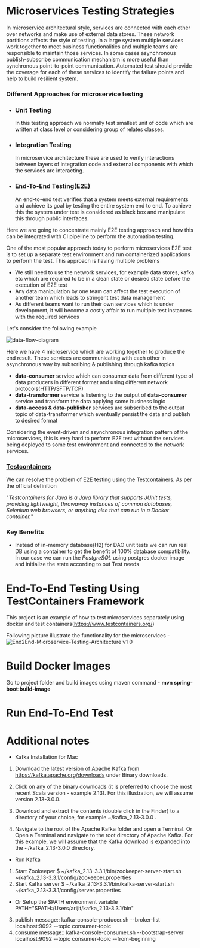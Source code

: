 # Microservices Testing Strategies
In microservice architectural style, services are connected with each other over networks and make use of external data stores. These network
partitions affects the style of testing. In a large system multiple services work together to meet business functionalities and multiple teams are
responsible to maintain those services. In some cases asynchronous publish-subscribe communication mechanism is more useful
than synchronous point-to-point communication. Automated test should provide the coverage for each of these services to identify the failure points and help to 
build resilient system. 

### Different Approaches for microservice testing 
* ### **Unit Testing**  
    In this testing approach we normally test smallest unit of code which are written at class level or considering group of relates classes. 
* ### **Integration Testing**
  In microservice architecture these are used to verify interactions between layers of integration code and external components with which the services are interacting. 
* ### **End-To-End Testing(E2E)**
  An end-to-end test verifies that a system meets external requirements and achieve its goal by testing the entire system end to end. To achieve this the system under test is considered as black box and manipulate this through public interfaces. 

Here we are going to concentrate mainly E2E testing approach and how this can be integrated with CI pipeline to perform the automation testing. 

One of the most popular approach today to perform microservices E2E test is to set up a separate test environment and run containerized applications to perform the test. This approach is having multiple problems 

- We still need to use the network services, for example data stores, kafka etc which are required to be in a clean state or desired state before the execution of E2E test
- Any data manipulation by one team can affect the test execution of another team which leads to stringent test data management
- As different teams want to run their own services which is under development, it will become a costly affair to run multiple test instances with the required services

Let's consider the following example


![data-flow-diagram](https://user-images.githubusercontent.com/17141306/218394885-84cb8e5a-eacc-4ad3-a638-de99040f5607.jpg)

Here we have 4 microservice which are working together to produce the end result. These services are communicating with each other in asynchronous way by subscribing & publishing through kafka topics

- **data-consumer** service which can consumer data from different type of data producers in different format and using different network protocols(HTTP/SFTP/TCP)
- **data-transformer** service is listening to the output of **data-consumer** service and transform the data applying some business logic
- **data-access & data-publisher** services are subscribed to the output topic of data-transformer which eventually persist the data and publish to desired format

Considering the event-driven and asynchronous integration pattern of the microservices, this is very hard to perform E2E test without the services being deployed to some test environment and connected to the network services.

### [Testcontainers](https://www.testcontainers.org/)

We can resolve the problem of E2E testing using the Testcontainers. As per the official definition 

"_Testcontainers for Java is a Java library that supports JUnit tests, providing lightweight, throwaway instances of common databases, Selenium web browsers, or anything else that can run in a Docker container._"

### Key Benefits
* Instead of in-memory database(H2) for DAO unit tests we can run real DB using a container to get the benefit of 100% database compatibility. In our case we can run the _PostgreSQL_ using postgres docker image and initialize the state according to out Test needs 

# End-To-End Testing Using TestContainers Framework

This project is an example of how to test microservices separately using docker and test containers(https://www.testcontainers.org/)

Following picture illustrate the functionality for the microservices - 
![End2End-Microservice-Testing-Architecture v1 0](https://user-images.githubusercontent.com/17141306/208586936-9647aaf3-a196-4471-a4fc-db73270bb61b.jpg)


# Build Docker Images
Go to project folder and build images using maven command - **mvn spring-boot:build-image**

# Run End-To-End Test


# Additional notes

- Kafka Installation for Mac

1. Download the latest version of Apache Kafka from https://kafka.apache.org/downloads under Binary downloads.

2. Click on any of the binary downloads (it is preferred to choose the most recent Scala version - example 2.13). For this illustration, we will assume version 2.13-3.0.0.

3. Download and extract the contents (double click in the Finder) to a directory of your choice, for example ~/kafka_2.13-3.0.0 .

4. Navigate to the root of the Apache Kafka folder and open a Terminal. Or Open a Terminal and navigate to the root directory of Apache Kafka. For this example, we will assume that the Kafka download is expanded into the ~/kafka_2.13-3.0.0 directory.

- Run Kafka
1. Start Zookeeper $ ~/kafka_2.13-3.3.1/bin/zookeeper-server-start.sh ~/kafka_2.13-3.3.1/config/zookeeper.properties
2. Start Kafka server $ ~/kafka_2.13-3.3.1/bin/kafka-server-start.sh ~/kafka_2.13-3.3.1/config/server.properties
- Or Setup the $PATH environment variable
PATH="$PATH:/Users/arijit/kafka_2.13-3.3.1/bin"
3. publish message:: kafka-console-producer.sh --broker-list localhost:9092 --topic consumer-topic
4. consume message:: kafka-console-consumer.sh --bootstrap-server localhost:9092 --topic consumer-topic --from-beginning

